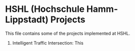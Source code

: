 # HSHL (Hochschule Hamm-Lippstadt) Projects
This file contains some of the projects implemented at HSHL.

1. Intelligent Traffic Intersection:
This 
